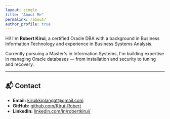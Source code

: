 ```yaml
---
layout: single
title: "About Me"
permalink: /about/
author_profile: true
---
```


Hi! I'm **Robert Kirui**, a certified Oracle DBA with a background in Business Information Technology and experience in Business Systems Analysis.

Currently pursuing a Master's in Information Systems, I'm building expertise in managing Oracle databases — from installation and security to tuning and recovery.

---

## 📬 Contact

- **Email:** [kiruikkiplangat@gmail.com](mailto:kiruikkiplangat@gmail.com)
- **GitHub:** [github.com/Kirui-Robert](https://github.com/Kirui-Robert)
- **LinkedIn:** [linkedin.com/in/robertkirui/](https://linkedin.com/in/robertkirui/)